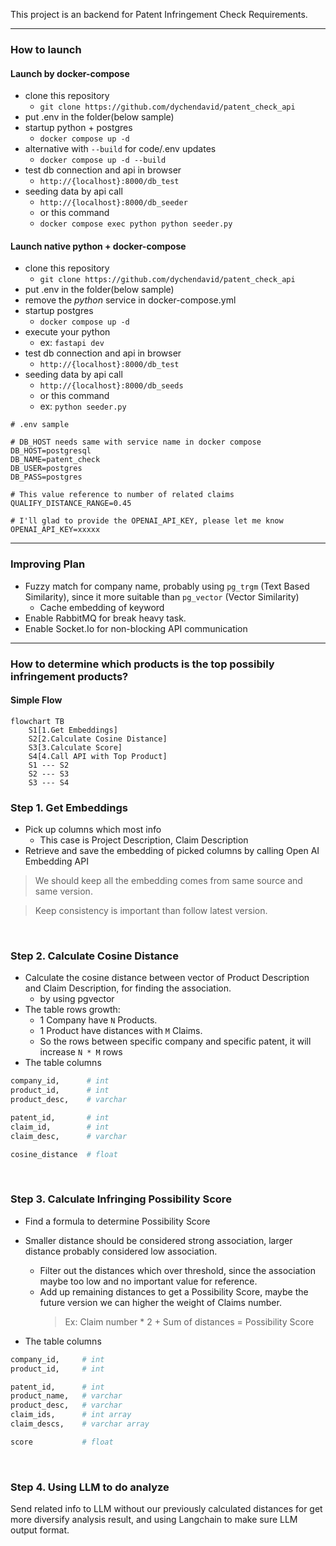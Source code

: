 This project is an backend for Patent Infringement Check Requirements.

---

### How to launch

#### Launch by docker-compose

- clone this repository
  - `git clone https://github.com/dychendavid/patent_check_api`
- put .env in the folder(below sample)
- startup python + postgres
  - `docker compose up -d`
- alternative with `--build` for code/.env updates
  - `docker compose up -d --build`
- test db connection and api in browser
  - `http://{localhost}:8000/db_test`
- seeding data by api call
  - `http://{localhost}:8000/db_seeder`
  - or this command
  - `docker compose exec python python seeder.py`

#### Launch native python + docker-compose

- clone this repository
  - `git clone https://github.com/dychendavid/patent_check_api`
- put .env in the folder(below sample)
- remove the _python_ service in docker-compose.yml
- startup postgres
  - `docker compose up -d`
- execute your python
  - ex: `fastapi dev`
- test db connection and api in browser
  - `http://{localhost}:8000/db_test`
- seeding data by api call
  - `http://{localhost}:8000/db_seeds`
  - or this command
  - ex: `python seeder.py`

```
# .env sample

# DB_HOST needs same with service name in docker compose
DB_HOST=postgresql
DB_NAME=patent_check
DB_USER=postgres
DB_PASS=postgres

# This value reference to number of related claims
QUALIFY_DISTANCE_RANGE=0.45

# I'll glad to provide the OPENAI_API_KEY, please let me know
OPENAI_API_KEY=xxxxx

```

---

### Improving Plan

- Fuzzy match for company name, probably using `pg_trgm` (Text Based Similarity), since it more suitable than `pg_vector` (Vector Similarity)
  - Cache embedding of keyword
- Enable RabbitMQ for break heavy task.
- Enable Socket.Io for non-blocking API communication

---

### How to determine which products is the top possibily infringement products?

#### Simple Flow

```mermaid
flowchart TB
    S1[1.Get Embeddings]
    S2[2.Calculate Cosine Distance]
    S3[3.Calculate Score]
    S4[4.Call API with Top Product]
    S1 --- S2
    S2 --- S3
    S3 --- S4

```

### Step 1. Get Embeddings

- Pick up columns which most info
  - This case is Project Description, Claim Description
- Retrieve and save the embedding of picked columns by calling Open AI Embedding API

> We should keep all the embedding comes from same source and same version.

> Keep consistency is important than follow latest version.

<br />

### Step 2. Calculate Cosine Distance

- Calculate the cosine distance between vector of Product Description and Claim Description, for finding the association.
  - by using pgvector
- The table rows growth: <br />
  - 1 Company have `N` Products.<br />
  - 1 Product have distances with `M` Claims.
  - So the rows between specific company and specific patent, it will increase `N * M` rows
- The table columns

```python
company_id,      # int
product_id,      # int
product_desc,    # varchar

patent_id,       # int
claim_id,        # int
claim_desc,      # varchar

cosine_distance  # float
```

<br />

### Step 3. Calculate Infringing Possibility Score

- Find a formula to determine Possibility Score
- Smaller distance should be considered strong association, larger distance probably considered low association.

  - Filter out the distances which over threshold, since the association maybe too low and no important value for reference.<br />
  - Add up remaining distances to get a Possibility Score, maybe the future version we can higher the weight of Claims number.
    > Ex: Claim number \* 2 + Sum of distances = Possibility Score

- The table columns

```python
company_id,     # int
product_id,     # int

patent_id,      # int
product_name,   # varchar
product_desc,   # varchar
claim_ids,      # int array
claim_descs,    # varchar array

score           # float
```

<br />

### Step 4. Using LLM to do analyze

Send related info to LLM without our previously calculated distances for get more diversify analysis result, and using Langchain to make sure LLM output format.

<br />
